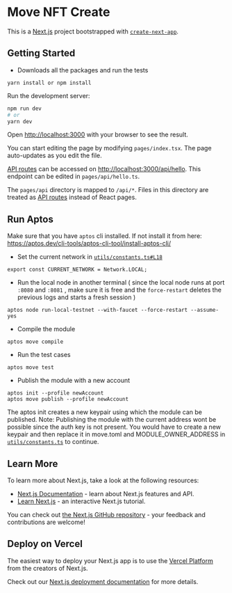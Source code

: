 # Move NFT Create

This is a [Next.js](https://nextjs.org/) project bootstrapped with [`create-next-app`](https://github.com/vercel/next.js/tree/canary/packages/create-next-app).

## Getting Started

- Downloads all the packages and run the tests
```
yarn install or npm install 
```

Run the development server:

```bash
npm run dev
# or
yarn dev
```

Open [http://localhost:3000](http://localhost:3000) with your browser to see the result.

You can start editing the page by modifying `pages/index.tsx`. The page auto-updates as you edit the file.

[API routes](https://nextjs.org/docs/api-routes/introduction) can be accessed on [http://localhost:3000/api/hello](http://localhost:3000/api/hello). This endpoint can be edited in `pages/api/hello.ts`.

The `pages/api` directory is mapped to `/api/*`. Files in this directory are treated as [API routes](https://nextjs.org/docs/api-routes/introduction) instead of React pages.

## Run Aptos

Make sure that you have `aptos` cli installed. If not install it from here: https://aptos.dev/cli-tools/aptos-cli-tool/install-aptos-cli/

- Set the current network in [`utils/constants.ts#L18`](./utils/constants.ts#L18)
```
export const CURRENT_NETWORK = Network.LOCAL;
```
- Run the local node in another terminal ( since the local node runs at port `:8080` and `:8081` , make sure it is free and the `force-restart` deletes the previous logs and starts a fresh session )
```
aptos node run-local-testnet --with-faucet --force-restart --assume-yes
```
- Compile the module
```
aptos move compile
```
- Run the test cases
```
aptos move test
```
- Publish the module with a new account
```
aptos init --profile newAccount
aptos move publish --profile newAccount
```
The aptos init creates a new keypair using which the module can be published.
Note: Publishing the module with the current address wont be possible since the auth key is not present. You would have to create a new keypair and then
replace it in move.toml and MODULE_OWNER_ADDRESS in [`utils/constants.ts`](./utils/constants.ts) to continue.

## Learn More

To learn more about Next.js, take a look at the following resources:

- [Next.js Documentation](https://nextjs.org/docs) - learn about Next.js features and API.
- [Learn Next.js](https://nextjs.org/learn) - an interactive Next.js tutorial.

You can check out [the Next.js GitHub repository](https://github.com/vercel/next.js/) - your feedback and contributions are welcome!

## Deploy on Vercel

The easiest way to deploy your Next.js app is to use the [Vercel Platform](https://vercel.com/new?utm_medium=default-template&filter=next.js&utm_source=create-next-app&utm_campaign=create-next-app-readme) from the creators of Next.js.

Check out our [Next.js deployment documentation](https://nextjs.org/docs/deployment) for more details.
